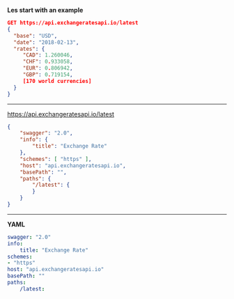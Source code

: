 
**Les start with an example**

```json
GET https://api.exchangeratesapi.io/latest
{
  "base": "USD",
  "date": "2018-02-13",
  "rates": {
     "CAD": 1.260046,
     "CHF": 0.933058,
     "EUR": 0.806942,
     "GBP": 0.719154,
     [170 world currencies]
  }
}
```

---

https://api.exchangeratesapi.io/latest
```json
{
    "swagger": "2.0",
    "info": {
        "title": "Exchange Rate"
    },
    "schemes": [ "https" ],
    "host": "api.exchangeratesapi.io",
    "basePath": "",
    "paths": {
        "/latest": {
        }
    }
}
```

---

**YAML**
```yaml
swagger: "2.0"
info:
    title: "Exchange Rate"
schemes: 
- "https"
host: "api.exchangeratesapi.io"
basePath: ""
paths:
    /latest:
```


